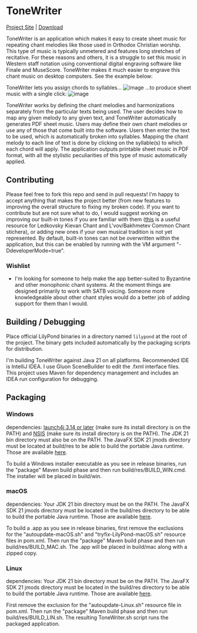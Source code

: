 # ToneWriter

[Project Site](https://github.com/tac550/ToneWriter) | [Download](https://github.com/tac550/ToneWriter/releases)

ToneWriter is an application which makes it easy to create sheet music for repeating chant melodies like those used in Orthodox Christian worship. This type of music is typically unmetered and features long stretches of recitative. For these reasons and others, it is a struggle to set this music in Western staff notation using conventional digital engraving software like Finale and MuseScore. ToneWriter makes it much easier to engrave this chant music on desktop computers. See the example below:

ToneWriter lets you assign chords to syllables...
![image](https://github.com/tac550/ToneWriter/assets/9357248/15e542da-3eed-4c72-9262-9481d4f83e28)
...to produce sheet music with a single click:
![image](https://github.com/tac550/ToneWriter/assets/9357248/cae57fe9-7913-44fa-b488-032999560e13)

ToneWriter works by defining the chant melodies and harmonizations separately from the particular texts being used. The user decides how to map any given melody to any given text, and ToneWriter automatically generates PDF sheet music. Users may define their own chant melodies or use any of those that come built into the software. Users then enter the text to be used, which is automatically broken into syllables. Mapping the chant melody to each line of text is done by clicking on the syllable(s) to which each chord will apply. The application outputs printable sheet music in PDF format, with all the stylistic peculiarities of this type of music automatically applied.

## Contributing

Please feel free to fork this repo and send in pull requests! I'm happy to accept anything that makes the project better (from new features to improving the overall structure to fixing my broken code). If you want to contribute but are not sure what to do, I would suggest working on improving our built-in tones if you are familiar with them ([this](https://oca.org/liturgics/learning-the-tones) is a useful resource for Ledkovsky Kievan Chant and L'vov/Bakhmetev Common Chant stichera), or adding new ones if your own musical tradition is not yet represented. By default, built-in tones can not be overwritten within the application, but this can be enabled by running with the VM argument "-DdeveloperMode=true".

### Wishlist

 - I'm looking for someone to help make the app better-suited to Byzantine and other monophonic chant systems. At the moment things are designed primarily to work with SATB voicing. Someone more knowledgeable about other chant styles would do a better job of adding support for them than I would.

## Building / Debugging

Place official LilyPond binaries in a directory named `lilypond` at the root of the project.
The binary gets included automatically by the packaging scripts for distribution.

I'm building ToneWriter against Java 21 on all platforms. Recommended IDE is IntelliJ IDEA. I use Gluon SceneBuilder to edit the .fxml interface files. This project uses Maven for dependency management and includes an IDEA run configuration for debugging.

## Packaging

### Windows

dependencies: [launch4j 3.14 or later](http://launch4j.sourceforge.net/) (make sure its install directory is on the PATH) and [NSIS](https://sourceforge.net/projects/nsis/) (make sure its install directory is on the PATH). The JDK 21 bin directory must also be on the PATH. The JavaFX SDK 21 jmods directory must be located at build/res to be able to build the portable Java runtime. Those are available [here](https://gluonhq.com/products/javafx/).

To build a Windows installer executable as you see in release binaries, run the "package" Maven build phase and then run build/res/BUILD_WIN.cmd. The installer will be placed in build/win.

### macOS

dependencies: Your JDK 21 bin directory must be on the PATH. The JavaFX SDK 21 jmods directory must be located in the build/res directory to be able to build the portable Java runtime. Those are available [here](https://gluonhq.com/products/javafx/).

To build a .app as you see in release binaries, first remove the exclusions for the "autoupdate-macOS.sh" and "tryfix-LilyPond-macOS.sh" resource files in pom.xml. Then run the "package" Maven build phase and then run build/res/BUILD_MAC.sh. The .app will be placed in build/mac along with a zipped copy.

### Linux

dependencies: Your JDK 21 bin directory must be on the PATH. The JavaFX SDK 21 jmods directory must be located in the build/res directory to be able to build the portable Java runtime. Those are available [here](https://gluonhq.com/products/javafx/).

First remove the exclusion for the "autoupdate-Linux.sh" resource file in pom.xml. Then run the "package" Maven build phase and then run build/res/BUILD_LIN.sh. The resulting ToneWriter.sh script runs the packaged application.
